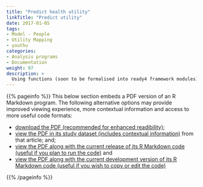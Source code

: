 ```yaml
---
title: "Predict health utility"
linkTitle: "Predict utility"
date: 2017-01-05
tags:
- Model - People
- Utility Mapping
- youthu
categories:
- Analysis programs
- Documentation
weight: 97
description: >
  Using functions (soon to be formalised into ready4 framework modules) from the youthu R package, we predicted health utility for a synthetic population of young people attending primary mental health care services.
---
```


{{% pageinfo %}}
This below section embeds a PDF version of an R Markdown program. The following alternative options may provide improved viewing experience, more contextual information and access to more useful code formats:

* [download the PDF (recommended for enhanced readibility)](https://raw.githubusercontent.com/ready4-dev/aqol6dmap_use/main/Predict.pdf);
* [view the PDF in its study dataset (includes contextual information)](https://doi.org/10.7910/DVN/DKDIB0) from that article; and;
* [view the PDF along with the current release of its R Markdown code (useful if you plan to run the code)](https://doi.org/10.5281/zenodo.6317180) and
* [view the PDF along with the current development version of its R Markdown code (useful if you wish to copy or edit the code)](https://github.com/ready4-dev/aqol6dmap_use/) 

{{% /pageinfo %}}

<div id="adobe-dc-view" style="width: 800px;"></div>
<script src="https://documentservices.adobe.com/view-sdk/viewer.js"></script>
<script type="text/javascript">
	document.addEventListener("adobe_dc_view_sdk.ready", function(){ 
		var adobeDCView = new AdobeDC.View({clientId: "d7d86c443e2b45c1b43c7db36ad50bf3", divId: "adobe-dc-view"});
		adobeDCView.previewFile({
			content:{location: {url: "https://raw.githubusercontent.com/ready4-dev/aqol6dmap_use/main/Predict.pdf"}},
			metaData:{fileName: "Bodea Brochure.pdf"}
		}, {embedMode: "IN_LINE"});
	});
</script>
